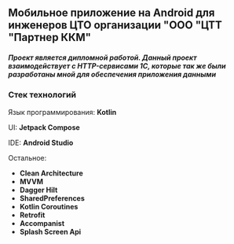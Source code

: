 ## Мобильное приложение на Android для инженеров ЦТО организации "ООО "ЦТТ "Партнер ККМ"

##### Проект является дипломной работой. Данный проект взаимодействует с HTTP-сервисами 1С, которые так же были разработаны мной для обеспечения приложения данными

<h3>Стек технологий</h3>
<p>Язык программирования: <b>Kotlin</b></p>
<p>UI: <b>Jetpack Compose</b></p>
<p>IDE: <b>Android Studio</b></p>
<p>Остальное: 
</br><ul>
  <li><b>Clean Architecture</b></li>
  <li><b>MVVM</b></li>
  <li><b>Dagger Hilt</b></li>
  <li><b>SharedPreferences</b></li>
  <li><b>Kotlin Coroutines</b></li>
  <li><b>Retrofit</b></li>
  <li><b>Accompanist</b></li>
  <li><b>Splash Screen Api</b></li>
</ul>
</p>
